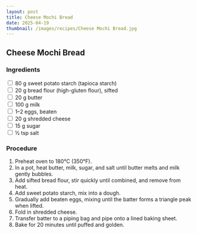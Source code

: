 ```yaml
---
layout: post
title: Cheese Mochi Bread
date: 2025-04-19
thumbnail: /images/recipes/Cheese Mochi Bread.jpg
---
```




## Cheese Mochi Bread

### Ingredients

<label><input type="checkbox"> 80 g sweet potato starch (tapioca starch)</label><br>
<label><input type="checkbox"> 20 g bread flour (high-gluten flour), sifted</label><br>
<label><input type="checkbox"> 20 g butter</label><br>
<label><input type="checkbox"> 100 g milk</label><br>
<label><input type="checkbox"> 1–2 eggs, beaten</label><br>
<label><input type="checkbox"> 20 g shredded cheese</label><br>
<label><input type="checkbox"> 15 g sugar</label><br>
<label><input type="checkbox"> ½ tsp salt</label><br>

### Procedure

1. Preheat oven to 180°C (350°F).
2. In a pot, heat butter, milk, sugar, and salt until butter melts and milk gently bubbles.
3. Add sifted bread flour, stir quickly until combined, and remove from heat.
4. Add sweet potato starch, mix into a dough.
5. Gradually add beaten eggs, mixing until the batter forms a triangle peak when lifted.
6. Fold in shredded cheese.
7. Transfer batter to a piping bag and pipe onto a lined baking sheet.
8. Bake for 20 minutes until puffed and golden.
